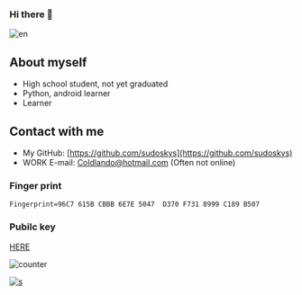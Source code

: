 
### Hi there 👋

![en](https://github-readme-stats.vercel.app/api?username=sudoskys)

## About myself
- High school student, not yet graduated
- Python, android learner
- Learner

## Contact with me
-   My GitHub: [https://github.com/sudoskys](https://github.com/sudoskys)
-   WORK E-mail: [Coldlando@hotmail.com](mailto:Coldlando@hotmail.com) (Often not online)

### Finger print

```finger print
Fingerprint=96C7 615B CBBB 6E7E 5047  D370 F731 8999 C189 B507
```

### Pubilc key

[HERE](https://raw.githubusercontent.com/sudoskys/sudoskys/main/pubilckey.txt)

<!--
**sudoskys/sudoskys** is a ✨ _special_ ✨ repository because its `README.md` (this file) appears on your GitHub profile.

Here are some ideas to get you started:

- 🔭 I’m currently working on ...
- 🌱 I’m currently learning ...
- 👯 I’m looking to collaborate on ...
- 🤔 I’m looking for help with ...
- 💬 Ask me about ...
- 📫 How to reach me: ...
- 😄 Pronouns: ...
- ⚡ Fun fact: ...
-->

![counter](https://count.getloli.com/get/@sudoskys-github-readme?theme=moebooru)


[![s](https://img.shields.io/badge/Sponsor-Alipay-ff69b4)](https://azz.net/ly233)

